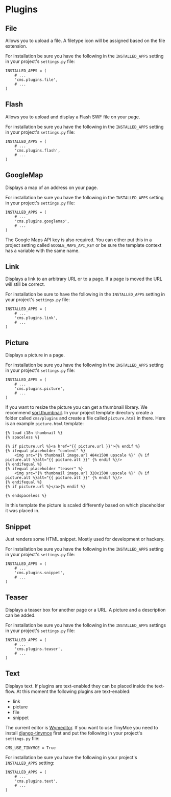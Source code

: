 Plugins
=======

File
----

Allows you to upload a file. A filetype icon will be assigned based on the file extension.

For installation be sure you have the following in the `INSTALLED_APPS` setting
in your project's `settings.py` file:

	INSTALLED_APPS = (
		# ...
		'cms.plugins.file',
		# ...
	)

Flash
-----

Allows you to upload and display a Flash SWF file on your page.

For installation be sure you have the following in the `INSTALLED_APPS` setting
in your project's `settings.py` file:

	INSTALLED_APPS = (
		# ...
		'cms.plugins.flash',
		# ...
	)
	

GoogleMap
---------

Displays a map of an address on your page.

For installation be sure you have the following in the `INSTALLED_APPS`
setting in your project's `settings.py` file:

	INSTALLED_APPS = (
		# ...
		'cms.plugins.googlemap',
		# ...
	)
	
The Google Maps API key is also required.
You can either put this in a project setting called `GOOGLE_MAPS_API_KEY`
or be sure the template context has a variable with the same name.

Link
----

Displays a link to an arbitrary URL or to a page. If a page is moved the URL will still be correct.

For installation be sure to have the following in the `INSTALLED_APPS`
setting in your project's `settings.py` file:

	INSTALLED_APPS = (
		# ...
		'cms.plugins.link',
		# ...
	)

Picture
-------

Displays a picture in a page.

For installation be sure you have the following in the `INSTALLED_APPS`
setting in your project's `settings.py` file:

	INSTALLED_APPS = (
		# ...
		'cms.plugins.picture',
		# ...
	)
	
If you want to resize the picture you can get a thumbnail library. We recommend
[sorl.thumbnail](http://code.google.com/p/sorl-thumbnail/).
In your project template directory create a folder called `cms/plugins` and create a file
called `picture.html` in there.
Here is an example `picture.html` template:

	{% load i18n thumbnail %}
	{% spaceless %}
	
	{% if picture.url %}<a href="{{ picture.url }}">{% endif %}
	{% ifequal placeholder "content" %}
		<img src="{% thumbnail image.url 484x1500 upscale %}" {% if picture.alt %}alt="{{ picture.alt }}" {% endif %}/>
	{% endifequal %}
	{% ifequal placeholder "teaser" %}
		<img src="{% thumbnail image.url 320x1500 upscale %}" {% if picture.alt %}alt="{{ picture.alt }}" {% endif %}/>
	{% endifequal %}
	{% if picture.url %}</a>{% endif %}
	
	{% endspaceless %}

In this template the picture is scaled differently based on which placeholder it was placed in.

Snippet
-------

Just renders some HTML snippet. Mostly used for development or hackery.

For installation be sure you have the following in the `INSTALLED_APPS`
setting in your project's `settings.py` file:

	INSTALLED_APPS = (
		# ...
		'cms.plugins.snippet',
		# ...
	)

Teaser
------

Displays a teaser box for another page or a URL. A picture and a description can be added.

For installation be sure you have the following in the `INSTALLED_APPS` settings
in your project's `settings.py` file:

	INSTALLED_APPS = (
		# ...
		'cms.plugins.teaser',
		# ...
	)

Text
----

Displays text.
If plugins are text-enabled they can be placed inside the text-flow. At this moment the following plugins are text-enabled:

- link
- picture
- file
- snippet

The current editor is [Wymeditor](http://www.wymeditor.org/).
If you want to use TinyMce you need to install [django-tinymce](http://code.google.com/p/django-tinymce/)
first and put the following in your project's `settings.py` file:

	CMS_USE_TINYMCE = True

For installation be sure you have the following in your project's `INSTALLED_APPS` setting:

	INSTALLED_APPS = (
		# ...
		'cms.plugins.text',
		# ...
	)
